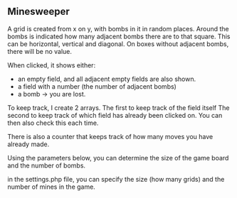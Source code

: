 Minesweeper
----------------------
A grid is created from x on y, with bombs in it in random places.
Around the bombs is indicated how many adjacent bombs there are to that square.
This can be horizontal, vertical and diagonal.
On boxes without adjacent bombs, there will be no value.

When clicked, it shows either:
- an empty field, and all adjacent empty fields are also shown.
- a field with a number (the number of adjacent bombs)
- a bomb -> you are lost.

To keep track, I create 2 arrays.
The first to keep track of the field itself
The second to keep track of which field has already been clicked on.
You can then also check this each time.

There is also a counter that keeps track of how many moves you have already made.

Using the parameters below, you can determine the size of the game board and the number of bombs.

in the settings.php file, you can specify the size (how many grids) and the number of mines in the game.